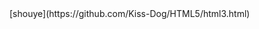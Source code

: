<!DOCTYPE html>
<html lang="en">
<head>
	<meta charset="UTF-8">
	<title>Document</title>
</head>
<body>
	[shouye](https://github.com/Kiss-Dog/HTML5/html3.html)
</body>
</html>